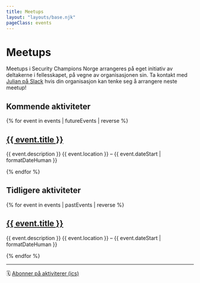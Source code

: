 ```yaml
---
title: Meetups
layout: "layouts/base.njk"
pageClass: events
---
```


# Meetups

Meetups i Security Champions Norge arrangeres på eget initiativ av deltakerne i fellesskapet, på vegne av organisasjonen sin.
Ta kontakt med <a href="https://security-champions-no.slack.com/archives/D03KQMY4GNQ">Julian på Slack</a> hvis din organisasjon kan tenke seg å arrangere neste meetup!

## Kommende aktiviteter

<section class="blog-entries">
{% for event in events | futureEvents | reverse %}

<section class="blog-entry">
    <h2 class="blog-entry-title">
        <a href="{{ event.url }}">{{ event.title }}</a>
    </h2>
    <span class="blog-entry-description">
        {{ event.description }}
    </span>
<span class="blog-entry-metadata">
    <span class="blog-entry-author">{{ event.location }}</span> – 
    <span class="blog-entry-date">{{ event.dateStart | formatDateHuman }}</span>
</span>
</section>

{% endfor %}

</section>

## Tidligere aktiviteter

<section class="blog-entries">
{% for event in events | pastEvents | reverse %}

<section class="blog-entry">
    <h2 class="blog-entry-title">
        <a href="{{ event.url }}">{{ event.title }}</a>
    </h2>
    <span class="blog-entry-description">
        {{ event.description }}
    </span>
<span class="blog-entry-metadata">
    <span class="blog-entry-author">{{ event.location }}</span> – 
    <span class="blog-entry-date">{{ event.dateStart | formatDateHuman }}</span>
</span>
</section>

{% endfor %}

</section>

---

<span class="events-subscribe">🗓️ <a href="/calendar.ics">Abonner på aktiviterer (ics)</a></span>
